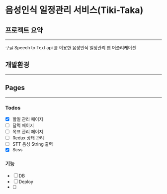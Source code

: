 # 음성인식 일정관리 서비스(Tiki-Taka)

## 프로젝트 요약

---

구글 Speech to Text api 를 이용한 음성인식 일정관리 웹 어플리케이션

## 개발환경

---

## Pages

---

### Todos

- [x]  할일 관리 페이지
- [ ]  달력 페이지
- [ ]  목표 관리 페이지
- [ ]  Redux 상태 관리
- [ ]  STT 음성 String 출력
- [x]  Scss

### 기능

- [ ]  DB
- [ ]  Deploy
- [ ]